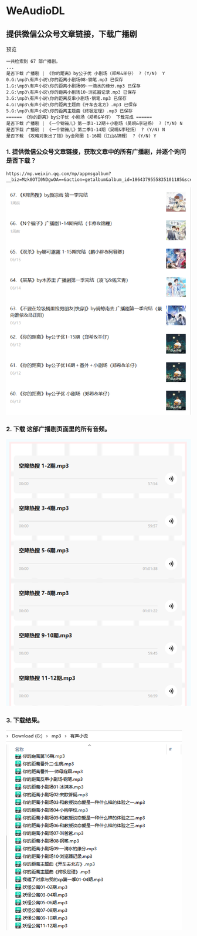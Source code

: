 # WeAudioDL

## 提供微信公众号文章链接，下载广播剧  
预览
~~~
一共检索到 67 部广播剧。
...
是否下载 广播剧 | 《你的距离》by公子优 小剧场（郑希&羊仔） ? (Y/N)  Y
0.G:\mp3\有声小说\你的距离小剧场08·钢笔.mp3 已保存
1.G:\mp3\有声小说\你的距离小剧场09·一滴水的缘分.mp3 已保存
2.G:\mp3\有声小说\你的距离小剧场10·浏览器记录.mp3 已保存
3.G:\mp3\有声小说\你的距离反串小剧场·钢笔.mp3 已保存
4.G:\mp3\有声小说\你的距离主题曲《开车去北方》.mp3 已保存
5.G:\mp3\有声小说\你的距离主题曲《终极定理》.mp3 已保存
====== 《你的距离》by公子优 小剧场（郑希&羊仔） 下载完成 ======
是否下载 广播剧 | 《一个钢镚儿》第一季1-12期＋小剧场（吴晛&李轻扬） ? (Y/N) N
是否下载 广播剧 | 《一个钢镚儿》第二季1-14期（吴晛&李轻扬） ? (Y/N) N
是否下载 《攻略对象出了错》by金刚圈 1-16期（江山&锦鲤） ? (Y/N) Y
~~~

### 1. 提供微信公众号文章链接，获取文章中的所有广播剧，并逐个询问是否下载？
~~~
https://mp.weixin.qq.com/mp/appmsgalbum?__biz=Mzk0OTI0NDgwOA==&action=getalbum&album_id=1864379555835101185&scene=173
~~~

![image](https://github.com/chopper-go/WeAudioDL/blob/main/image/1.png)

### 2. 下载 这部广播剧页面里的所有音频。

  ![image](https://github.com/chopper-go/WeAudioDL/blob/main/image/2.png)

### 3. 下载结果。

  ![image](https://github.com/chopper-go/WeAudioDL/blob/main/image/3.png)

